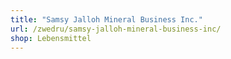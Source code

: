 ```yaml
---
title: "Samsy Jalloh Mineral Business Inc."
url: /zwedru/samsy-jalloh-mineral-business-inc/
shop: Lebensmittel
---
```

